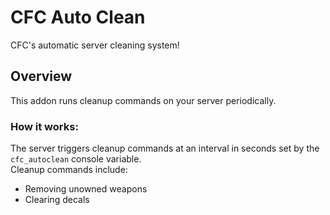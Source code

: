 # CFC Auto Clean
CFC's automatic server cleaning system!

## Overview
This addon runs cleanup commands on your server periodically.

### How it works:
The server triggers cleanup commands at an interval in seconds set by the `cfc_autoclean` console variable.  
Cleanup commands include:
- Removing unowned weapons
- Clearing decals
